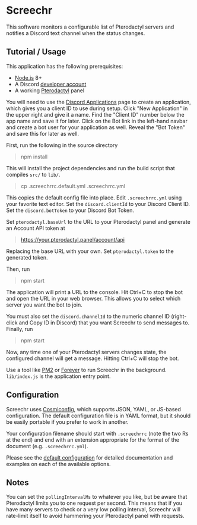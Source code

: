 # Screechr

This software monitors a configurable list of Pterodactyl servers and notifies a Discord text channel when the status changes.

## Tutorial / Usage

This application has the following prerequisites:

- [Node.js](https://nodejs.org/en/download/) 8+
- A Discord [developer account](https://discordapp.com/developers)
- A working [Pterodactyl](https://pterodactyl.io) panel

You will need to use the [Discord Applications](https://discordapp.com/developers/applications/) page to create an application, which gives you a client ID to use during setup. Click "New Application" in the upper right and give it a name. Find the "Client ID" number below the app name and save it for later. Click on the Bot link in the left-hand navbar and create a bot user for your application as well. Reveal the "Bot Token" and save this for later as well.

First, run the following in the source directory

> npm install

This will install the project dependencies and run the build script that compiles `src/` to `lib/`.

> cp .screechrrc.default.yml .screechrrc.yml

This copies the default config file into place. Edit `.screechrrc.yml` using your favorite text editor. Set the `discord.clientId` to your Discord Client ID. Set the `discord.botToken` to your Discord Bot Token.

Set `pterodactyl.baseUrl` to the URL to your Pterodactyl panel and generate an Account API token at

> https://your.pterodactyl.panel/account/api

Replacing the base URL with your own. Set `pterodactyl.token` to the generated token.

Then, run

> npm start

The application will print a URL to the console. Hit Ctrl+C to stop the bot and open the URL in your web browser. This allows you to select which server you want the bot to join.

You must also set the `discord.channelId` to the numeric channel ID (right-click and Copy ID in Discord) that you want Screechr to send messages to. Finally, run

> npm start

Now, any time one of your Pterodactyl servers changes state, the configured channel will get a message. Hitting Ctrl+C will stop the bot.

Use a tool like [PM2](https://www.npmjs.com/package/pm2) or [Forever](https://www.npmjs.com/package/forever) to run Screechr in the background. `lib/index.js` is the application entry point.

## Configuration

Screechr uses [Cosmiconfig](https://github.com/davidtheclark/cosmiconfig#cosmiconfig), which supports JSON, YAML, or JS-based configuration. The default configuration file is in YAML format, but it should be easily portable if you prefer to work in another.

Your configuration filename should start with `.screechrrc` (note the two Rs at the end) and end with an extension appropriate for the format of the document (e.g. `.screechrrc.yml`).

Please see the [default configuration](.screechrrc.default.yml) for detailed documentation and examples on each of the available options.

## Notes

You can set the `pollingIntervalMs` to whatever you like, but be aware that Pterodactyl limits you to one request per second. This means that if you have many servers to check or a very low polling interval, Screechr will rate-limit itself to avoid hammering your Pterodactyl panel with requests.
